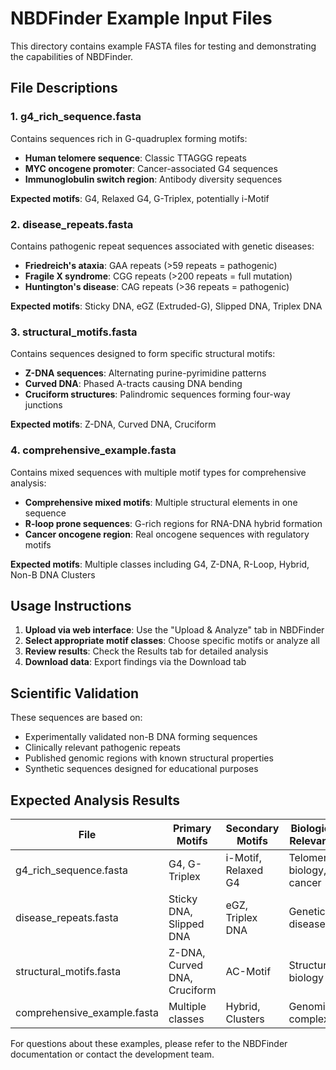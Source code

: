 # NBDFinder Example Input Files

This directory contains example FASTA files for testing and demonstrating the capabilities of NBDFinder.

## File Descriptions

### 1. g4_rich_sequence.fasta
Contains sequences rich in G-quadruplex forming motifs:
- **Human telomere sequence**: Classic TTAGGG repeats
- **MYC oncogene promoter**: Cancer-associated G4 sequences
- **Immunoglobulin switch region**: Antibody diversity sequences

**Expected motifs**: G4, Relaxed G4, G-Triplex, potentially i-Motif

### 2. disease_repeats.fasta  
Contains pathogenic repeat sequences associated with genetic diseases:
- **Friedreich's ataxia**: GAA repeats (>59 repeats = pathogenic)
- **Fragile X syndrome**: CGG repeats (>200 repeats = full mutation)
- **Huntington's disease**: CAG repeats (>36 repeats = pathogenic)

**Expected motifs**: Sticky DNA, eGZ (Extruded-G), Slipped DNA, Triplex DNA

### 3. structural_motifs.fasta
Contains sequences designed to form specific structural motifs:
- **Z-DNA sequences**: Alternating purine-pyrimidine patterns
- **Curved DNA**: Phased A-tracts causing DNA bending
- **Cruciform structures**: Palindromic sequences forming four-way junctions

**Expected motifs**: Z-DNA, Curved DNA, Cruciform

### 4. comprehensive_example.fasta
Contains mixed sequences with multiple motif types for comprehensive analysis:
- **Comprehensive mixed motifs**: Multiple structural elements in one sequence
- **R-loop prone sequences**: G-rich regions for RNA-DNA hybrid formation
- **Cancer oncogene region**: Real oncogene sequences with regulatory motifs

**Expected motifs**: Multiple classes including G4, Z-DNA, R-Loop, Hybrid, Non-B DNA Clusters

## Usage Instructions

1. **Upload via web interface**: Use the "Upload & Analyze" tab in NBDFinder
2. **Select appropriate motif classes**: Choose specific motifs or analyze all
3. **Review results**: Check the Results tab for detailed analysis
4. **Download data**: Export findings via the Download tab

## Scientific Validation

These sequences are based on:
- Experimentally validated non-B DNA forming sequences
- Clinically relevant pathogenic repeats  
- Published genomic regions with known structural properties
- Synthetic sequences designed for educational purposes

## Expected Analysis Results

| File | Primary Motifs | Secondary Motifs | Biological Relevance |
|------|---------------|------------------|---------------------|
| g4_rich_sequence.fasta | G4, G-Triplex | i-Motif, Relaxed G4 | Telomere biology, cancer |
| disease_repeats.fasta | Sticky DNA, Slipped DNA | eGZ, Triplex DNA | Genetic diseases |
| structural_motifs.fasta | Z-DNA, Curved DNA, Cruciform | AC-Motif | Structural biology |
| comprehensive_example.fasta | Multiple classes | Hybrid, Clusters | Genomic complexity |

For questions about these examples, please refer to the NBDFinder documentation or contact the development team.